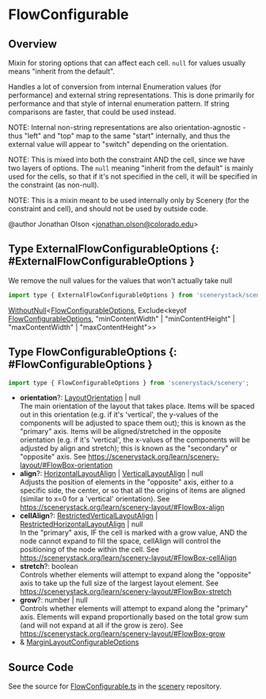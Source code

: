 # FlowConfigurable

## Overview

Mixin for storing options that can affect each cell. `null` for values usually means "inherit from the default".

Handles a lot of conversion from internal Enumeration values (for performance) and external string representations.
This is done primarily for performance and that style of internal enumeration pattern. If string comparisons are
faster, that could be used instead.

NOTE: Internal non-string representations are also orientation-agnostic - thus "left" and "top" map to the same
"start" internally, and thus the external value will appear to "switch" depending on the orientation.

NOTE: This is mixed into both the constraint AND the cell, since we have two layers of options. The `null` meaning
"inherit from the default" is mainly used for the cells, so that if it's not specified in the cell, it will be
specified in the constraint (as non-null).

NOTE: This is a mixin meant to be used internally only by Scenery (for the constraint and cell), and should not be
used by outside code.

@author Jonathan Olson &lt;jonathan.olson@colorado.edu&gt;

## Type ExternalFlowConfigurableOptions {: #ExternalFlowConfigurableOptions }


We remove the null values for the values that won't actually take null

```js
import type { ExternalFlowConfigurableOptions } from 'scenerystack/scenery';
```


[WithoutNull](../phet-core/WithoutNull.md)&lt;[FlowConfigurableOptions](../scenery/FlowConfigurable.md#FlowConfigurableOptions), Exclude&lt;keyof [FlowConfigurableOptions](../scenery/FlowConfigurable.md#FlowConfigurableOptions), "minContentWidth" | "minContentHeight" | "maxContentWidth" | "maxContentHeight"&gt;&gt;



## Type FlowConfigurableOptions {: #FlowConfigurableOptions }


```js
import type { FlowConfigurableOptions } from 'scenerystack/scenery';
```


- **orientation**?: [LayoutOrientation](../scenery/LayoutOrientation.md) | <span style="color: hsla(calc(var(--md-hue) + 180deg),80%,40%,1);">null</span>
<br>  The main orientation of the layout that takes place. Items will be spaced out in this orientation (e.g. if it's
  'vertical', the y-values of the components will be adjusted to space them out); this is known as the "primary"
  axis. Items will be aligned/stretched in the opposite orientation (e.g. if it's 'vertical', the x-values of
  the components will be adjusted by align and stretch); this is known as the "secondary" or "opposite" axis.
  See https://scenerystack.org/learn/scenery-layout/#FlowBox-orientation
- **align**?: [HorizontalLayoutAlign](../scenery/LayoutAlign.md#HorizontalLayoutAlign) | [VerticalLayoutAlign](../scenery/LayoutAlign.md#VerticalLayoutAlign) | <span style="color: hsla(calc(var(--md-hue) + 180deg),80%,40%,1);">null</span>
<br>  Adjusts the position of elements in the "opposite" axis, either to a specific side, the center, or so that all
  the origins of items are aligned (similar to x=0 for a 'vertical' orientation).
  See https://scenerystack.org/learn/scenery-layout/#FlowBox-align
- **cellAlign**?: [RestrictedVerticalLayoutAlign](../scenery/LayoutAlign.md#RestrictedVerticalLayoutAlign) | [RestrictedHorizontalLayoutAlign](../scenery/LayoutAlign.md#RestrictedHorizontalLayoutAlign) | <span style="color: hsla(calc(var(--md-hue) + 180deg),80%,40%,1);">null</span>
<br>  In the "primary" axis, IF the cell is marked with a grow value, AND the node cannot expand to fill the space,
  cellAlign will control the positioning of the node within the cell.
  See https://scenerystack.org/learn/scenery-layout/#FlowBox-cellAlign
- **stretch**?: <span style="color: hsla(calc(var(--md-hue) + 180deg),80%,40%,1);">boolean</span>
<br>  Controls whether elements will attempt to expand along the "opposite" axis to take up the full size of the
  largest layout element.
  See https://scenerystack.org/learn/scenery-layout/#FlowBox-stretch
- **grow**?: <span style="color: hsla(calc(var(--md-hue) + 180deg),80%,40%,1);">number</span> | <span style="color: hsla(calc(var(--md-hue) + 180deg),80%,40%,1);">null</span>
<br>  Controls whether elements will attempt to expand along the "primary" axis. Elements will expand proportionally
  based on the total grow sum (and will not expand at all if the grow is zero).
  See https://scenerystack.org/learn/scenery-layout/#FlowBox-grow
- &amp; [MarginLayoutConfigurableOptions](../scenery/MarginLayoutConfigurable.md#MarginLayoutConfigurableOptions)




## Source Code

See the source for [FlowConfigurable.ts](https://github.com/phetsims/scenery/blob/main/js/layout/constraints/FlowConfigurable.ts) in the [scenery](https://github.com/phetsims/scenery) repository.
